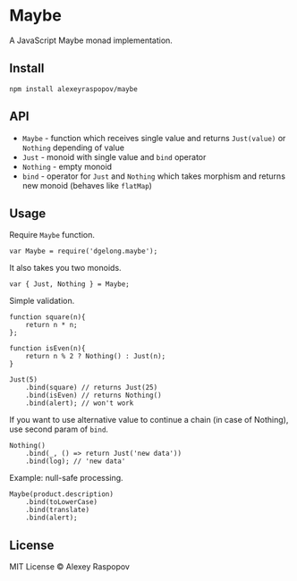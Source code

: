 # Maybe

A JavaScript Maybe monad implementation.

## Install

	npm install alexeyraspopov/maybe

## API

 * `Maybe` - function which receives single value and returns `Just(value)` or `Nothing` depending of value
 * `Just` - monoid with single value and `bind` operator
 * `Nothing` - empty monoid
 * `bind` - operator for `Just` and `Nothing` which takes morphism and returns new monoid (behaves like `flatMap`)

## Usage

Require `Maybe` function.

	var Maybe = require('dgelong.maybe');

It also takes you two monoids.

	var { Just, Nothing } = Maybe;

Simple validation.

	function square(n){
		return n * n;
	};

	function isEven(n){
		return n % 2 ? Nothing() : Just(n);
	}

	Just(5)
		.bind(square) // returns Just(25)
		.bind(isEven) // returns Nothing()
		.bind(alert); // won't work

If you want to use alternative value to continue a chain (in case of Nothing), use second param of `bind`.

	Nothing()
		.bind(_, () => return Just('new data'))
		.bind(log); // 'new data'

Example: null-safe processing.

	Maybe(product.description)
		.bind(toLowerCase)
		.bind(translate)
		.bind(alert);

## License

MIT License &copy; Alexey Raspopov
